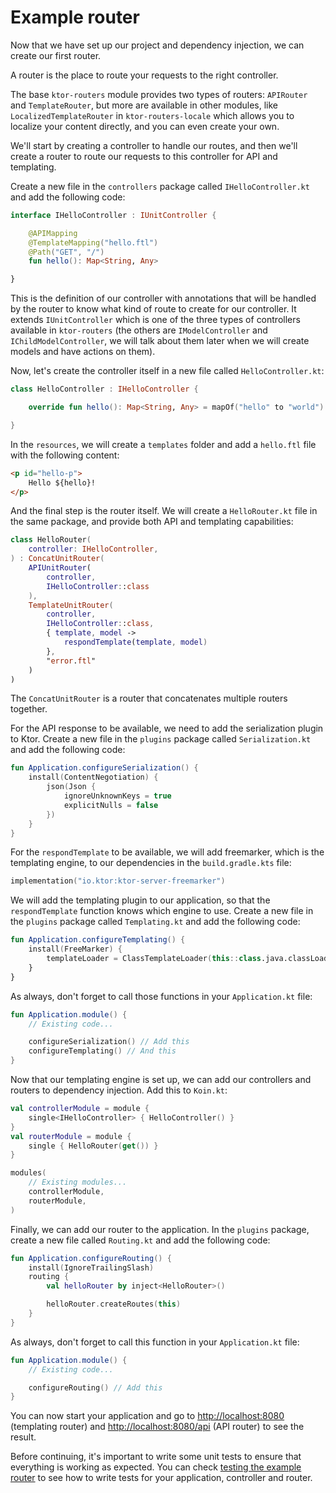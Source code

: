 # Example router

Now that we have set up our project and dependency injection, we can create our first router.

A router is the place to route your requests to the right controller.

The base `ktor-routers` module provides two types of routers: `APIRouter` and `TemplateRouter`, but more are available
in other modules, like `LocalizedTemplateRouter` in `ktor-routers-locale` which allows you to localize your content
directly, and you can even create your own.

We'll start by creating a controller to handle our routes, and then we'll create a router to route our requests to this
controller for API and templating.

Create a new file in the `controllers` package called `IHelloController.kt` and add the following code:

```kotlin
interface IHelloController : IUnitController {

    @APIMapping
    @TemplateMapping("hello.ftl")
    @Path("GET", "/")
    fun hello(): Map<String, Any>

}
```

This is the definition of our controller with annotations that will be handled by the router to know what kind of route
to create for our controller. It extends `IUnitController` which is one of the three types of controllers available in
`ktor-routers` (the others are `IModelController` and `IChildModelController`, we will talk about them later when we
will create models and have actions on them).

Now, let's create the controller itself in a new file called `HelloController.kt`:

```kotlin
class HelloController : IHelloController {

    override fun hello(): Map<String, Any> = mapOf("hello" to "world")

}
```

In the `resources`, we will create a `templates` folder and add a `hello.ftl` file with the following content:

```html
<p id="hello-p">
    Hello ${hello}!
</p>
```

And the final step is the router itself. We will create a `HelloRouter.kt` file in the same package, and provide both
API and templating capabilities:

```kotlin
class HelloRouter(
    controller: IHelloController,
) : ConcatUnitRouter(
    APIUnitRouter(
        controller,
        IHelloController::class
    ),
    TemplateUnitRouter(
        controller,
        IHelloController::class,
        { template, model ->
            respondTemplate(template, model)
        },
        "error.ftl"
    )
)
```

The `ConcatUnitRouter` is a router that concatenates multiple routers together.

For the API response to be available, we need to add the serialization plugin to Ktor. Create a new file in
the `plugins`
package called `Serialization.kt` and add the following code:

```kotlin
fun Application.configureSerialization() {
    install(ContentNegotiation) {
        json(Json {
            ignoreUnknownKeys = true
            explicitNulls = false
        })
    }
}
```

For the `respondTemplate` to be available, we will add freemarker, which is the templating engine, to our dependencies
in the `build.gradle.kts` file:

```kotlin
implementation("io.ktor:ktor-server-freemarker")
```

We will add the templating plugin to our application, so that the `respondTemplate` function knows which engine to use.
Create a new file in the `plugins` package called `Templating.kt` and add the following code:

```kotlin
fun Application.configureTemplating() {
    install(FreeMarker) {
        templateLoader = ClassTemplateLoader(this::class.java.classLoader, "templates")
    }
}
```

As always, don't forget to call those functions in your `Application.kt` file:

```kotlin
fun Application.module() {
    // Existing code...

    configureSerialization() // Add this
    configureTemplating() // And this
}
```

Now that our templating engine is set up, we can add our controllers and routers to dependency injection. Add this
to `Koin.kt`:

```kotlin
val controllerModule = module {
    single<IHelloController> { HelloController() }
}
val routerModule = module {
    single { HelloRouter(get()) }
}

modules(
    // Existing modules...
    controllerModule,
    routerModule,
)
```

Finally, we can add our router to the application. In the `plugins` package, create a new file called `Routing.kt` and
add the following code:

```kotlin
fun Application.configureRouting() {
    install(IgnoreTrailingSlash)
    routing {
        val helloRouter by inject<HelloRouter>()

        helloRouter.createRoutes(this)
    }
}
```

As always, don't forget to call this function in your `Application.kt` file:

```kotlin
fun Application.module() {
    // Existing code...

    configureRouting() // Add this
}
```

You can now start your application and go to [http://localhost:8080](http://localhost:8080) (templating router)
and [http://localhost:8080/api](http://localhost:8080/api) (API router) to see the result.

Before continuing, it's important to write some unit tests to ensure that everything is working as expected. You can
check [testing the example router](testing-example-router.md) to see how to write tests for your application, controller
and router.
